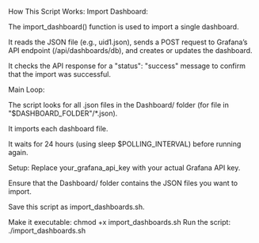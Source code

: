 How This Script Works:
Import Dashboard:

The import_dashboard() function is used to import a single dashboard.

It reads the JSON file (e.g., uid1.json), sends a POST request to Grafana’s API endpoint (/api/dashboards/db), and creates or updates the dashboard.

It checks the API response for a "status": "success" message to confirm that the import was successful.

Main Loop:

The script looks for all .json files in the Dashboard/ folder (for file in "$DASHBOARD_FOLDER"/*.json).

It imports each dashboard file.

It waits for 24 hours (using sleep $POLLING_INTERVAL) before running again.

Setup:
Replace your_grafana_api_key with your actual Grafana API key.

Ensure that the Dashboard/ folder contains the JSON files you want to import.

Save this script as import_dashboards.sh.

Make it executable: chmod +x import_dashboards.sh
Run the script: ./import_dashboards.sh